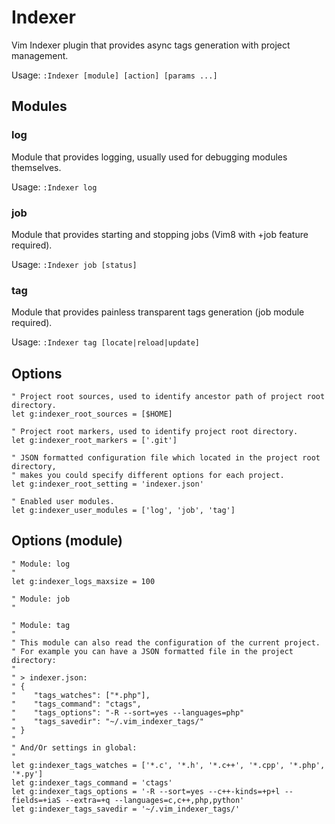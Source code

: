 # Indexer

Vim Indexer plugin that provides async tags generation with project management.

Usage: `:Indexer [module] [action] [params ...]`

## Modules

### log
Module that provides logging, usually used for debugging modules themselves.

Usage: `:Indexer log`

### job
Module that provides starting and stopping jobs (Vim8 with +job feature required).

Usage: `:Indexer job [status]`

### tag
Module that provides painless transparent tags generation (job module required).

Usage: `:Indexer tag [locate|reload|update]`

## Options

    " Project root sources, used to identify ancestor path of project root directory.
    let g:indexer_root_sources = [$HOME]

    " Project root markers, used to identify project root directory.
    let g:indexer_root_markers = ['.git']

    " JSON formatted configuration file which located in the project root directory,
    " makes you could specify different options for each project.
    let g:indexer_root_setting = 'indexer.json'

    " Enabled user modules.
    let g:indexer_user_modules = ['log', 'job', 'tag']

## Options (module)

    " Module: log
    "
    let g:indexer_logs_maxsize = 100

    " Module: job
    "

    " Module: tag
    "
    " This module can also read the configuration of the current project.
    " For example you can have a JSON formatted file in the project directory:
    "
    " > indexer.json:
    " {
    "    "tags_watches": ["*.php"],
    "    "tags_command": "ctags",
    "    "tags_options": "-R --sort=yes --languages=php"
    "    "tags_savedir": "~/.vim_indexer_tags/"
    " }
    "
    " And/Or settings in global:
    "
    let g:indexer_tags_watches = ['*.c', '*.h', '*.c++', '*.cpp', '*.php', '*.py']
    let g:indexer_tags_command = 'ctags'
    let g:indexer_tags_options = '-R --sort=yes --c++-kinds=+p+l --fields=+iaS --extra=+q --languages=c,c++,php,python'
    let g:indexer_tags_savedir = '~/.vim_indexer_tags/'


